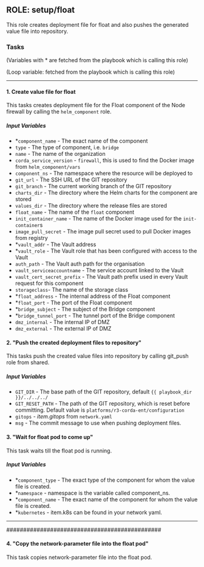 ## ROLE: setup/float
This role creates deployment file for float and also pushes the generated value file into repository.

### Tasks
(Variables with * are fetched from the playbook which is calling this role)

(Loop variable: fetched from the playbook which is calling this role)

---

#### 1. Create value file for float
This tasks creates deployment file for the Float component of the Node firewall by calling the `helm_component` role.
##### Input Variables
- *`component_name` - The exact name of the component
- `type` - The type of component, i.e. `bridge`
- `name` - The name of the organization
- `corda_service_version` - `firewall`, this is used to find the Docker image from `helm_component/vars`
- `component_ns` - The namespace where the resource will be deployed to
- `git_url` - The SSH URL of the GIT repository
- `git_branch` - The current working branch of the GIT repository
- `charts_dir` - The directory where the Helm charts for the component are stored
- `values_dir` - The directory where the release files are stored
- `float_name` - The name of the `float` component
- `init_container_name` - The name of the Docker image used for the `init-container`s
- `image_pull_secret` - The image pull secret used to pull Docker images from registry
- *`vault_addr` - The Vault address
- *`vault_role` - The Vault role that has been configured with access to the Vault
- `auth_path` - The Vault auth path for the organisation
- `vault_serviceaccountname` - The service account linked to the Vault
- `vault_cert_secret_prefix` - The Vault path prefix used in every Vault request for this component
- `storageclass`- The name of the storage class
- *`float_address` - The internal address of the Float component
- *`float_port` - The port of the Float component
- *`bridge_subject` - The subject of the Bridge component
- *`bridge_tunnel_port` - The tunnel port of the Bridge component
- `dmz_internal` - The internal IP of DMZ
- `dmz_external` - The external IP of DMZ


#### 2. "Push the created deployment files to repository"
This tasks push the created value files into repository by calling git_push role from shared.
##### Input Variables
- `GIT_DIR` - The base path of the GIT repository, default `{{ playbook_dir }}/../../../`
- `GIT_RESET_PATH` - The path of the GIT repository, which is reset before committing. Default value is `platforms/r3-corda-ent/configuration`
- `gitops` - *item.gitops* from `network.yaml`
- `msg` - The commit message to use when pushing deployment files.

#### 3. "Wait for float pod to come up"
This task waits till the float pod is running.
##### Input Variables
- *`component_type` - The exact type of the component for whom the value file is created.
- *`namespace` - namespace is the variable called component_ns.
- *`component_name` - The exact name of the component for whom the value file is created.
- *`kubernetes` - item.k8s can be found in your network yaml.

---

##############################################

#### 4. "Copy the network-parameter file into the float pod"
This task copies network-parameter file into the float pod.
